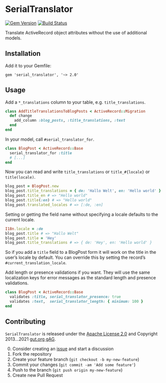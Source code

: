 # SerialTranslator

[![Gem Version](https://badge.fury.io/rb/serial_translator.svg)](http://badge.fury.io/rb/serial_translator)
[![Build Status](https://github.com/betterplace/serial_translator/workflows/tests/badge.svg)](https://github.com/betterplace/serial_translator/actions)

Translate ActiveRecord object attributes without the use of additional models.

## Installation

Add it to your Gemfile:

    gem 'serial_translator', '~> 2.0'

## Usage

Add a `*_translations` column to your table, e.g. `title_translations`.

```ruby
class AddTitleTranslationsToBlogPosts < ActiveRecord::Migration
  def change
    add_column :blog_posts, :title_translations, :text
  end
end
```

In your model, call `#serial_translator_for`.

```ruby
class BlogPost < ActiveRecord::Base
  serial_translator_for :title
  # [...]
end
```

Now you can read and write `title_translations` or `title_#{locale}` or `title(locale)`.

```ruby
blog_post = BlogPost.new
blog_post.title_translations = { de: 'Hallo Welt', en: 'Hello world' }
blog_post.title_en # => "Hello world"
blog_post.title(:en) # => "Hello world"
blog_post.translated_locales # => [:de, :en]
```

Setting or getting the field name without specifying a locale defaults to the current locale.

```ruby
I18n.locale = :de
blog_post.title # => "Hallo Welt"
blog_post.title = 'Hey'
blog_post.title_translations # => { de: 'Hey', en: 'Hello world' }
```

So if you add a `title` field to a BlogPost form it will work on the title in the user’s locale by default. You can override this by setting the record’s `#current_translation_locale`.

Add length or presence validations if you want. They will use the same localization keys for error messages as the standard length and presence validations.

```ruby
class BlogPost < ActiveRecord::Base
  validates :title, serial_translator_presence: true
  validates :text,  serial_translator_length: { minimum: 100 }
end
```

## Contributing

`SerialTranslator` is released under the [Apache License 2.0](LICENSE.txt) and
Copyright 2013...2021 [gut.org gAG](https://gut.org).

0. Consider creating an [issue](https://github.com/betterplace/serial_translator/issues) and start a discussion
1. Fork the repository
2. Create your feature branch (`git checkout -b my-new-feature`)
3. Commit your changes (`git commit -am 'Add some feature'`)
4. Push to the branch (`git push origin my-new-feature`)
5. Create new Pull Request

